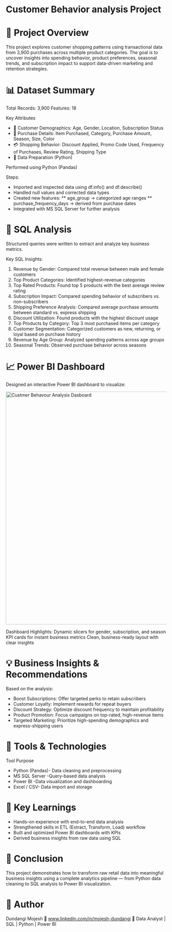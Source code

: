 # Customer Behavior analysis Project
# 📘 Project Overview

This project explores customer shopping patterns using transactional data from 3,900 purchases across multiple product categories.
The goal is to uncover insights into spending behavior, product preferences, seasonal trends, and subscription impact to support data-driven marketing and retention strategies.

# 📊 Dataset Summary

Total Records: 3,900
Features: 18

Key Attributes

* 👤 Customer Demographics: Age, Gender, Location, Subscription Status
* 🛒 Purchase Details: Item Purchased, Category, Purchase Amount, Season, Size, Color
* 💳 Shopping Behavior: Discount Applied, Promo Code Used, Frequency of Purchases, Review Rating, Shipping Type
* 🧹 Data Preparation (Python)

Performed using Python (Pandas)

Steps:

* Imported and inspected data using df.info() and df.describe()
* Handled null values and corrected data types
* Created new features:
** age_group → categorized age ranges
** purchase_frequency_days → derived from purchase dates
* Integrated with MS SQL Server for further analysis
  
# 🧮 SQL Analysis

Structured queries were written to extract and analyze key business metrics.

Key SQL Insights:
1. Revenue by Gender: Compared total revenue between male and female customers
2. Top Product Categories: Identified highest-revenue categories
3. Top Rated Products: Found top 5 products with the best average review rating
4. Subscription Impact: Compared spending behavior of subscribers vs. non-subscribers
5. Shipping Preference Analysis: Compared average purchase amounts between standard vs. express shipping
6. Discount Utilization: Found products with the highest discount usage
7. Top Products by Category: Top 3 most purchased items per category
8. Customer Segmentation: Categorized customers as new, returning, or loyal based on purchase history
9. Revenue by Age Group: Analyzed spending patterns across age groups
10. Seasonal Trends: Observed purchase behavior across seasons

# 📈 Power BI Dashboard



Designed an interactive Power BI dashboard to visualize:

<img width="1242" height="728" alt="Custmer Behavour Analysis Dasboard" src="https://github.com/user-attachments/assets/283f0049-2623-4e8c-a3da-1073b7a1849d" />

Dashboard Highlights:
Dynamic slicers for gender, subscription, and season
KPI cards for instant business metrics
Clean, business-ready layout with clear insights

# 💡 Business Insights & Recommendations

Based on the analysis:

* Boost Subscriptions: Offer targeted perks to retain subscribers
* Customer Loyalty: Implement rewards for repeat buyers
* Discount Strategy: Optimize discount frequency to maintain profitability
* Product Promotion: Focus campaigns on top-rated, high-revenue items
* Targeted Marketing: Prioritize high-spending demographics and express-shipping users
  
# 🧰 Tools & Technologies

Tool	Purpose
* Python (Pandas)-	Data cleaning and preprocessing
* MS SQL Server	-Query-based data analysis
* Power BI	-Data visualization and dashboarding
* Excel / CSV-	Data import and storage
  
# 🚀 Key Learnings

* Hands-on experience with end-to-end data analysis
* Strengthened skills in ETL (Extract, Transform, Load) workflow
* Built and optimized Power BI dashboards with KPIs
* Derived business insights from raw data using SQL

# 🏁 Conclusion

This project demonstrates how to transform raw retail data into meaningful business insights using a complete analytics pipeline — from Python data cleaning to SQL analysis to Power BI visualization.


# 🔖 Author

Dundangi Mojesh
📧 www.linkedin.com/in/mojesh-dundangi
📍 Data Analyst | SQL | Python | Power BI
